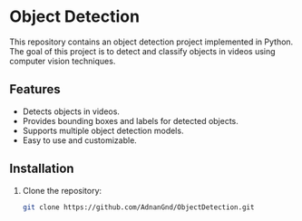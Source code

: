 # Object Detection

This repository contains an object detection project implemented in Python. The goal of this project is to detect and classify objects in videos using computer vision techniques.

## Features

- Detects objects in videos.
- Provides bounding boxes and labels for detected objects.
- Supports multiple object detection models.
- Easy to use and customizable.

## Installation

1. Clone the repository:
   ```bash
   git clone https://github.com/AdnanGnd/ObjectDetection.git
   
